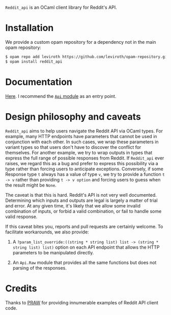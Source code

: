 `Reddit_api` is an OCaml client library for Reddit's API.

# Installation

We provide a custom opam repository for a dependency not in the main opam
repository:

```bash
$ opam repo add leviroth https://github.com/leviroth/opam-repository.git
$ opam install reddit_api
```

# Documentation

[Here](https://leviroth.github.io/ocaml-reddit-api/reddit_api/index.html). I
recommend the [`Api`
module](https://leviroth.github.io/ocaml-reddit-api/reddit_api/Reddit_api/Api/index.html)
as an entry point.

# Design philosophy and caveats

`Reddit_api` aims to help users navigate the Reddit API via OCaml types. For
example, many HTTP endpoints have parameters that cannot be used in conjunction
with each other. In such cases, we wrap these parameters in variant types so
that users don't have to discover the conflict for themselves. For another
example, we try to wrap outputs in types that express the full range of
possible responses from Reddit. If `Reddit_api` ever raises, we regard this as
a bug and prefer to express this possibility via a type rather than forcing
users to anticipate exceptions. Conversely, if some Response type `t` always
has a value of type `v`, we try to provide a function `t -> v` rather than
providing `t -> v option` and forcing users to guess when the result might be
`None`.

The caveat is that this is hard. Reddit's API is not very well documented.
Determining which inputs and outputs are legal is largely a matter of trial and
error. At any given time, it's likely that we allow some invalid combination of
inputs, or forbid a valid combination, or fail to handle some valid response.

If this caveat bites you, reports and pull requests are certainly welcome. To
facilitate workarounds, we also provide:

1. A `?param_list_override:((string * string list) list -> (string * string
   list) list)` option on each API endpoint that allows the HTTP parameters to
   be manipulated directly.

2. An `Api.Raw` module that provides all the same functions but does not
   parsing of the responses.

# Credits

Thanks to [PRAW](https://github.com/praw-dev/praw/) for providing innumerable
examples of Reddit API client code.
